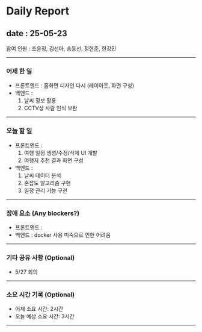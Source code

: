# Daily Report

## date : 25-05-23

참여 인원 : 조윤정, 김선아, 송동선, 정현준, 한강민

---

### 어제 한 일

- 프론트엔드 : 홈화면 디자인 다시 (레이아웃, 화면 구성)
- 백엔드 :
    1. 날씨 정보 활용 
    2. CCTV상 사람 인식 보완

---

### 오늘 할 일

- 프론트엔드 :
    1. 여행 일정 생성/수정/삭제 UI 개발
    2. 여행지 추천 결과 화면 구성
- 백엔드 :
    1. 날씨 데이터 분석
    2. 혼잡도 알고리즘 구현
    3. 일정 관리 기능 구현

---

### 장애 요소 (Any blockers?)

- 프론트엔드 : 
- 백엔드 : docker 사용 미숙으로 인한 어려움

---

### 기타 공유 사항 (Optional)

- 5/27 회의

---

### 소요 시간 기록 (Optional)

- 어제 소요 시간: 2시간
- 오늘 예상 소요 시간: 3시간

---

